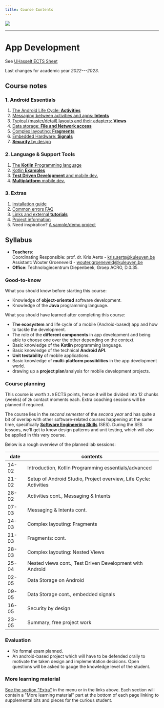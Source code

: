 ```yaml
---
title: Course Contents
---
```



![](/img/devlogo.png)

---

# App Development

See [UHasselt ECTS Sheet](https://uhintra03.uhasselt.be/studiegidswww/opleidingsonderdeel.aspx?a=2021&i=3291&n=4&t=01)

Last changes for academic year _2022---2023_.

## Course notes

### 1. Android Essentials

1. [The Android Life Cycle: **Activities**](/android/activities)
2. [Messaging between activities and apps: **Intents**](/android/intents)
3. [Typical (master/detail) layouts and their adapters: **Views**](/android/views)
4. [Data storage: **File and Network access**](/android/data-storage)
5. [Complex layouting: **Fragments**](/android/fragments)
6. [Embedded Hardware: **Signals**](/android/signals)
7. [**Security** by design](/android/security)

### 2. Language & Support Tools

1. [The **Kotlin** Programming language](/lang/kotlin)
2. [Kotlin **Examples**](/lang/kotlin-examples)
3. [**Test Driven Development** and mobile dev.](/lang/tdd)
4. [**Multiplatform** mobile dev.](/lang/multiplatform)

### 3. Extras

1. [Installation guide](/extra/install)
2. [Common errors FAQ](/extra/faq)
3. [Links and external **tutorials**](/extra/links)
4. [Project information](/extra/project)
5. Need inspiration? [A sample/demo project](/extra/demo)

## Syllabus

- **Teachers**:<br/>
Coordinating Responsible: prof. dr. Kris Aerts - <a href="mailto:kris.aerts@kuleuven.be">kris.aerts@kuleuven.be</a><br/>
Assistant: Wouter Groeneveld - <a href="mailto:wouter.groeneveld@kuleuven.be">wouter.groeneveld@kuleuven.be</a>
- **Office**: Technologiecentrum Diepenbeek, Groep ACRO, D.0.35. 

### Good-to-know

What you should know before starting this course:

- Knowledge of **object-oriented** software development.
- Knowledge of the **Java** programming language.

What you should have learned after completing this course:

- **The ecosystem** and life cycle of a mobile (Android-based) app and how to tackle the development.
- The role of the **different components** in app development and being able to choose one over the other depending on the context. 
- Basic knowledge of the **Kotlin** programming language.
- Basic knowledge of the technical **Android API**. 
- **Unit testability** of mobile applications.
- Basic knowledge of **multi-platform possiblities** in the app development world. 
- drawing up a **project plan**/analysis for mobile development projects.

### Course planning

This course is worth `3.0` ECTS points, hence it will be divided into 12 chunks (weeks) of `2h` contact moments each. Extra coaching sessions will be planned if required. 

The course lies in the _second semester_ of the _second year_ and has quite a bit of overlap with other software-related courses happening at the same time, specifically [**Software Engineering Skills**](https://kuleuven-diepenbeek.github.io/ses-course/) (SES). During the SES lessons, we'll get to know design patterns and unit testing, which will also be applied in this very course. 

Below is a rough overview of the planned lab sessions:

| date       | contents |
|------------|----------|
| 14-02 | Introduction, Kotlin Programming essentials/advanced |
| 21-02 | Setup of Android Studio, Project overview, Life Cycle: Activities |
| 28-02 | Activities cont., Messaging & Intents |
| 07-03 | Messaging & Intents cont. |
| 14-03 | Complex layouting: Fragments |
| 21-03 | Fragments: cont. |
| 28-03 | Complex layouting: Nested Views |
| 25-04 | Nested views cont., Test Driven Development with Android |
| 02-05 | Data Storage on Android |
| 09-05 | Data Storage cont., embedded signals |
| 16-05 | Security by design |
| 23-05 | Summary, free project work |

### Evaluation

- No formal exam planned.
- An android-based project which will have to be defended orally to motivate the taken design and implementation decisions. Open questions will be asked to gauge the knowledge level of the student. 

### More learning material

[See the section "Extra"](/extra/) in the menu or in the links above. Each section will contain a "More learning material" part at the bottom of each page linking to supplemental bits and pieces for the curious student. 
